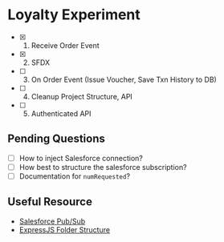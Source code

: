 # Loyalty Experiment

- [x] 1. Receive Order Event
- [x] 2. SFDX
- [ ] 3. On Order Event  (Issue Voucher, Save Txn History to DB)
- [ ] 4. Cleanup Project Structure, API
- [ ] 5. Authenticated API 

## Pending Questions

- [ ] How to inject Salesforce connection?
- [ ] How best to structure the salesforce subscription?
- [ ] Documentation for `numRequested`?

## Useful Resource

- [Salesforce Pub/Sub](https://jungleeforce.com/2021/11/11/connecting-to-salesforce-using-pub-sub-api-grpc/)
- [ExpressJS Folder Structure](https://www.codemzy.com/blog/nodejs-file-folder-structure)